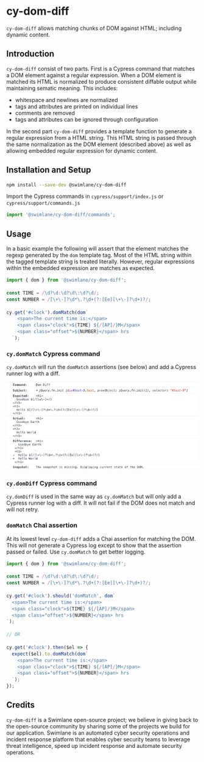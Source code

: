 # cy-dom-diff

`cy-dom-diff` allows matching chunks of DOM against HTML; including dynamic content.

## Introduction

`cy-dom-diff` consist of two parts.  First is a Cypress command that matches a DOM element against a regular expression.  When a DOM element is matched its HTML is normalized to produce consistent diffable output while maintaining sematic meaning.  This includes:

* whitespace and newlines are normalized
* tags and attributes are printed on individual lines
* comments are removed
* tags and attributes can be ignored through configuration

In the second part `cy-dom-diff` provides a template function to generate a regular expression from a HTML string.  This HTML string is passed through the same normalization as the DOM element (described above) as well as allowing embedded regular expression for dynamic content.

## Installation and Setup

```sh
npm install --save-dev @swimlane/cy-dom-diff
```

Import the Cypress commands in `cypress/support/index.js` or `cypress/support/commands.js`

```js
import '@swimlane/cy-dom-diff/commands';
```

## Usage

In a basic example the following will assert that the element matches the regexp generated by the `dom` template tag.  Most of the HTML string within the tagged template string is treated literally.  However, regular expressions within the embedded expression are matches as expected.

```js
import { dom } from '@swimlane/cy-dom-diff';

const TIME = /\d?\d:\d?\d\:\d?\d/;
const NUMBER = /[\+\-]?\d*\.?\d+(?:[Ee][\+\-]?\d+)?/;

cy.get('#clock').domMatch(dom`
    <span>The current time is:</span>
    <span class="clock">${TIME} ${/[AP]/}M</span>
    <span class="offset">${NUMBER}</span> hrs
  `);
```

### `cy.domMatch` Cypress command

`cy.domMatch` will run the `domMatch` assertions (see below) and add a Cypress runner log with a diff.

![](diff.png)

### `cy.domDiff` Cypress command

`cy.domDiff` is used in the same way as `cy.domMatch` but will only add a Cypress runner log with a diff.  It will not fail if the DOM does not match and will not retry.

### `domMatch` Chai assertion

At its lowest level `cy-dom-diff` adds a Chai assertion for matching the DOM.  This will not generate a Cypress log except to show that the assertion passed or failed.  Use `cy.domMatch` to get better logging.

```js
import { dom } from '@swimlane/cy-dom-diff';

const TIME = /\d?\d:\d?\d\:\d?\d/;
const NUMBER = /[\+\-]?\d*\.?\d+(?:[Ee][\+\-]?\d+)?/;

cy.get('#clock').should('domMatch', dom`
  <span>The current time is:</span>
  <span class="clock">${TIME} ${/[AP]/}M</span>
  <span class="offset">${NUMBER}</span> hrs
`);

// OR

cy.get('#clock').then($el => {
  expect($el).to.domMatch(dom`
    <span>The current time is:</span>
    <span class="clock">${TIME} ${/[AP]/}M</span>
    <span class="offset">${NUMBER}</span> hrs
  `);
});
```

## Credits

`cy-dom-diff` is a Swimlane open-source project; we believe in giving back to the open-source community by sharing some of the projects we build for our application. Swimlane is an automated cyber security operations and incident response platform that enables cyber security teams to leverage threat intelligence, speed up incident response and automate security operations.